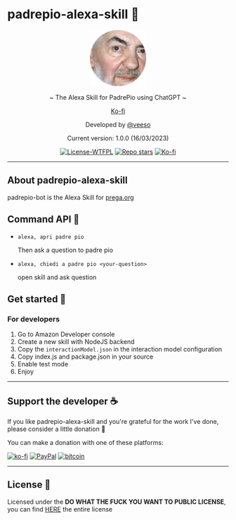 # padrepio-alexa-skill 👼

<p align="center">
  <img src="/assets/padrepio.png" width="128" height="128" />
</p>

<p align="center">~ The Alexa Skill for PadrePio using ChatGPT ~</p>
<p align="center">
  <a href="https://ko-fi.com/veeso" target="_blank">Ko-fi</a>
</p>

<p align="center">Developed by <a href="https://veeso.github.io/" target="_blank">@veeso</a></p>
<p align="center">Current version: 1.0.0 (16/03/2023)</p>

<p align="center">
  <a href="http://www.wtfpl.net/about/"
    ><img
      src="https://img.shields.io/badge/License-WTFPL-blue.svg"
      alt="License-WTFPL"
  /></a>
  <a href="https://github.com/veeso/padrepio-alexa-skill/stargazers"
    ><img
      src="https://img.shields.io/github/stars/veeso/padrepio-alexa-skill.svg"
      alt="Repo stars"
  /></a>
  <a href="https://ko-fi.com/veeso">
    <img
      src="https://img.shields.io/badge/donate-ko--fi-red"
      alt="Ko-fi"
  /></a>
</p>

---

## About padrepio-alexa-skill

padrepio-bot is the Alexa Skill for [prega.org](https://www.prega.org/)

## Command API 👼

- `alexa, apri padre pio`

    Then ask a question to padre pio

- `alexa, chiedi a padre pio <your-question>`

    open skill and ask question

## Get started 🚀

### For developers

1. Go to Amazon Developer console
2. Create a new skill with NodeJS backend
3. Copy the `interactionModel.json` in the interaction model configuration
4. Copy index.js and package.json in your source
5. Enable test mode
6. Enjoy

---

## Support the developer ☕

If you like padrepio-alexa-skill and you're grateful for the work I've done, please consider a little donation 🥳

You can make a donation with one of these platforms:

[![ko-fi](https://img.shields.io/badge/Ko--fi-F16061?style=for-the-badge&logo=ko-fi&logoColor=white)](https://ko-fi.com/veeso)
[![PayPal](https://img.shields.io/badge/PayPal-00457C?style=for-the-badge&logo=paypal&logoColor=white)](https://www.paypal.me/chrisintin)
[![bitcoin](https://img.shields.io/badge/Bitcoin-ff9416?style=for-the-badge&logo=bitcoin&logoColor=white)](https://btc.com/bc1qvlmykjn7htz0vuprmjrlkwtv9m9pan6kylsr8w)

---

## License 📜

Licensed under the **DO WHAT THE FUCK YOU WANT TO PUBLIC LICENSE**, you can find [HERE](LICENSE) the entire license
